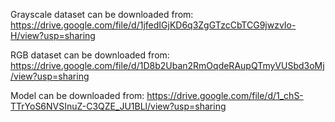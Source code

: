 Grayscale dataset can be downloaded from:
https://drive.google.com/file/d/1jfedIGjKD6q3ZgGTzcCbTCG9jwzvIo-H/view?usp=sharing

RGB dataset can be downloaded from:
https://drive.google.com/file/d/1D8b2Uban2RmOqdeRAupQTmyVUSbd3oMj/view?usp=sharing

Model can be downloaded from:
https://drive.google.com/file/d/1_chS-TTrYoS6NVSInuZ-C3QZE_JU1BLl/view?usp=sharing
